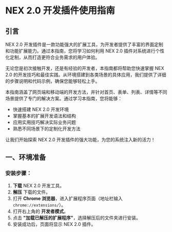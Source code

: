 # NEX 2.0 开发插件使用指南

## 引言

 NEX 2.0 开发插件是一款功能强大的扩展工具，为开发者提供了丰富的界面定制和功能扩展能力。通过本指南，您将学习如何利用 NEX 2.0 插件对系统进行个性化定制，从而打造更符合业务需求的用户体验。

无论您是初次接触开发，还是有经验的开发者，本指南都将帮助您快速掌握 NEX 2.0 的开发技巧和最佳实践。从环境搭建到各类场景的具体应用，我们提供了详细的步骤说明和代码示例，确保您能够轻松上手。

本指南涵盖了网页端和移动端的开发方法，并针对首页、表单、列表、详情等不同场景提供了专门的解决方案。通过学习本指南，您将能够：

- 快速搭建 NEX 2.0 开发环境
- 掌握基本的扩展开发语法和结构
- 应用实用技巧解决实际业务问题
- 熟悉不同场景下的定制化开发方法

让我们开始探索 NEX 2.0 开发插件的强大功能，为您的系统注入新的活力！

## 一、环境准备

### 安装步骤：

1. **下载** NEX 2.0 开发工具。
2. **解压** 下载的文件。
3. 打开 **Chrome 浏览器**，进入扩展程序页面（地址栏输入 `chrome://extensions/`）。
4. 打开右上角的 **开发者模式**。
5. 点击 **"加载已解压的扩展程序"**，选择解压后的文件夹进行安装。
6. 安装成功后，页面将显示 NEX 2.0 插件。 